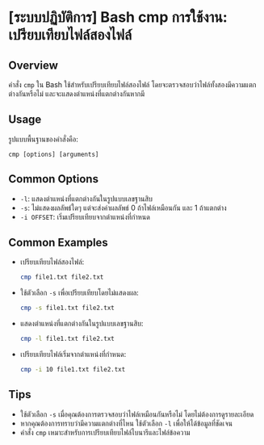 # [ระบบปฏิบัติการ] Bash cmp การใช้งาน: เปรียบเทียบไฟล์สองไฟล์

## Overview
คำสั่ง `cmp` ใน Bash ใช้สำหรับเปรียบเทียบไฟล์สองไฟล์ โดยจะตรวจสอบว่าไฟล์ทั้งสองมีความแตกต่างกันหรือไม่ และจะแสดงตำแหน่งที่แตกต่างกันหากมี

## Usage
รูปแบบพื้นฐานของคำสั่งคือ:
```
cmp [options] [arguments]
```

## Common Options
- `-l`: แสดงตำแหน่งที่แตกต่างกันในรูปแบบเลขฐานสิบ
- `-s`: ไม่แสดงผลลัพธ์ใดๆ แต่จะส่งค่าผลลัพธ์ 0 ถ้าไฟล์เหมือนกัน และ 1 ถ้าแตกต่าง
- `-i OFFSET`: เริ่มเปรียบเทียบจากตำแหน่งที่กำหนด

## Common Examples
- เปรียบเทียบไฟล์สองไฟล์:
  ```bash
  cmp file1.txt file2.txt
  ```

- ใช้ตัวเลือก `-s` เพื่อเปรียบเทียบโดยไม่แสดงผล:
  ```bash
  cmp -s file1.txt file2.txt
  ```

- แสดงตำแหน่งที่แตกต่างกันในรูปแบบเลขฐานสิบ:
  ```bash
  cmp -l file1.txt file2.txt
  ```

- เปรียบเทียบไฟล์เริ่มจากตำแหน่งที่กำหนด:
  ```bash
  cmp -i 10 file1.txt file2.txt
  ```

## Tips
- ใช้ตัวเลือก `-s` เมื่อคุณต้องการตรวจสอบว่าไฟล์เหมือนกันหรือไม่ โดยไม่ต้องการดูรายละเอียด
- หากคุณต้องการทราบว่ามีความแตกต่างที่ไหน ใช้ตัวเลือก `-l` เพื่อให้ได้ข้อมูลที่ชัดเจน
- คำสั่ง `cmp` เหมาะสำหรับการเปรียบเทียบไฟล์ไบนารีและไฟล์ข้อความ